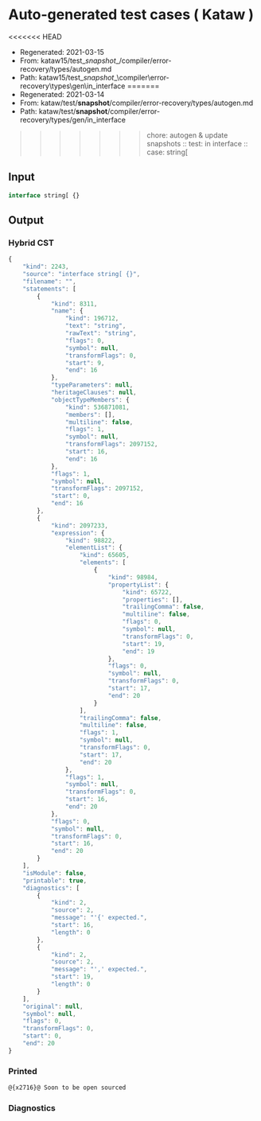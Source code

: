 # Auto-generated test cases ( Kataw )
<<<<<<< HEAD
- Regenerated: 2021-03-15
- From: kataw15/test\__snapshot__/compiler/error-recovery/types/autogen.md
- Path: kataw15/test\__snapshot__\compiler\error-recovery\types\gen\in_interface
=======
- Regenerated: 2021-03-14
- From: kataw/test/__snapshot__/compiler/error-recovery/types/autogen.md
- Path: kataw/test/__snapshot__/compiler/error-recovery/types/gen/in_interface
>>>>>>> chore: autogen & update snapshots
> :: test: in interface
> :: case: string[
## Input

`````js
interface string[ {}
`````

## Output

### Hybrid CST

```javascript
{
    "kind": 2243,
    "source": "interface string[ {}",
    "filename": "",
    "statements": [
        {
            "kind": 8311,
            "name": {
                "kind": 196712,
                "text": "string",
                "rawText": "string",
                "flags": 0,
                "symbol": null,
                "transformFlags": 0,
                "start": 9,
                "end": 16
            },
            "typeParameters": null,
            "heritageClauses": null,
            "objectTypeMembers": {
                "kind": 536871081,
                "members": [],
                "multiline": false,
                "flags": 1,
                "symbol": null,
                "transformFlags": 2097152,
                "start": 16,
                "end": 16
            },
            "flags": 1,
            "symbol": null,
            "transformFlags": 2097152,
            "start": 0,
            "end": 16
        },
        {
            "kind": 2097233,
            "expression": {
                "kind": 98822,
                "elementList": {
                    "kind": 65605,
                    "elements": [
                        {
                            "kind": 98984,
                            "propertyList": {
                                "kind": 65722,
                                "properties": [],
                                "trailingComma": false,
                                "multiline": false,
                                "flags": 0,
                                "symbol": null,
                                "transformFlags": 0,
                                "start": 19,
                                "end": 19
                            },
                            "flags": 0,
                            "symbol": null,
                            "transformFlags": 0,
                            "start": 17,
                            "end": 20
                        }
                    ],
                    "trailingComma": false,
                    "multiline": false,
                    "flags": 1,
                    "symbol": null,
                    "transformFlags": 0,
                    "start": 17,
                    "end": 20
                },
                "flags": 1,
                "symbol": null,
                "transformFlags": 0,
                "start": 16,
                "end": 20
            },
            "flags": 0,
            "symbol": null,
            "transformFlags": 0,
            "start": 16,
            "end": 20
        }
    ],
    "isModule": false,
    "printable": true,
    "diagnostics": [
        {
            "kind": 2,
            "source": 2,
            "message": "'{' expected.",
            "start": 16,
            "length": 0
        },
        {
            "kind": 2,
            "source": 2,
            "message": "',' expected.",
            "start": 19,
            "length": 0
        }
    ],
    "original": null,
    "symbol": null,
    "flags": 0,
    "transformFlags": 0,
    "start": 0,
    "end": 20
}
```

### Printed

```javascript
@{x2716}@ Soon to be open sourced
```

### Diagnostics

```javascript

```


